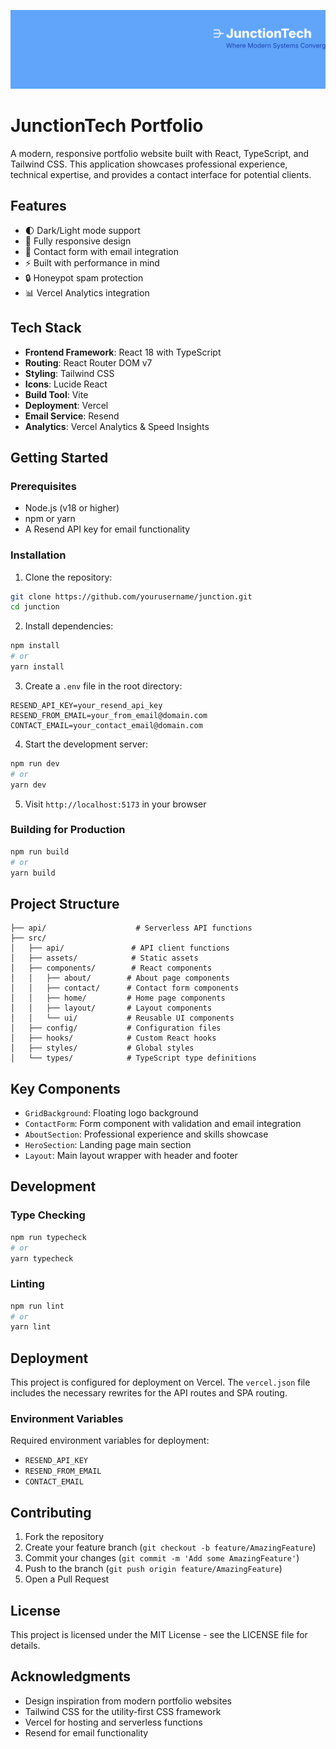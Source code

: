 ![JunctionTech Banner](./src/assets/linkedin-banner.svg)


# JunctionTech Portfolio

A modern, responsive portfolio website built with React, TypeScript, and Tailwind CSS. This application showcases professional experience, technical expertise, and provides a contact interface for potential clients.

## Features

- 🌓 Dark/Light mode support
- 📱 Fully responsive design
- 📧 Contact form with email integration
- ⚡ Built with performance in mind
- 🔒 Honeypot spam protection
- 📊 Vercel Analytics integration

## Tech Stack

- **Frontend Framework**: React 18 with TypeScript
- **Routing**: React Router DOM v7
- **Styling**: Tailwind CSS
- **Icons**: Lucide React
- **Build Tool**: Vite
- **Deployment**: Vercel
- **Email Service**: Resend
- **Analytics**: Vercel Analytics & Speed Insights

## Getting Started

### Prerequisites

- Node.js (v18 or higher)
- npm or yarn
- A Resend API key for email functionality

### Installation

1. Clone the repository:

```bash
git clone https://github.com/yourusername/junction.git
cd junction
```

2. Install dependencies:

```bash
npm install
# or
yarn install
```

3. Create a `.env` file in the root directory:

```env
RESEND_API_KEY=your_resend_api_key
RESEND_FROM_EMAIL=your_from_email@domain.com
CONTACT_EMAIL=your_contact_email@domain.com
```

4. Start the development server:

```bash
npm run dev
# or
yarn dev
```

5. Visit `http://localhost:5173` in your browser

### Building for Production

```bash
npm run build
# or
yarn build
```

## Project Structure

```
├── api/                    # Serverless API functions
├── src/
│   ├── api/               # API client functions
│   ├── assets/            # Static assets
│   ├── components/        # React components
│   │   ├── about/        # About page components
│   │   ├── contact/      # Contact form components
│   │   ├── home/         # Home page components
│   │   ├── layout/       # Layout components
│   │   └── ui/           # Reusable UI components
│   ├── config/           # Configuration files
│   ├── hooks/            # Custom React hooks
│   ├── styles/           # Global styles
│   └── types/            # TypeScript type definitions
```

## Key Components

- `GridBackground`: Floating logo background
- `ContactForm`: Form component with validation and email integration
- `AboutSection`: Professional experience and skills showcase
- `HeroSection`: Landing page main section
- `Layout`: Main layout wrapper with header and footer

## Development

### Type Checking

```bash
npm run typecheck
# or
yarn typecheck
```

### Linting

```bash
npm run lint
# or
yarn lint
```

## Deployment

This project is configured for deployment on Vercel. The `vercel.json` file includes the necessary rewrites for the API routes and SPA routing.

### Environment Variables

Required environment variables for deployment:

- `RESEND_API_KEY`
- `RESEND_FROM_EMAIL`
- `CONTACT_EMAIL`

## Contributing

1. Fork the repository
2. Create your feature branch (`git checkout -b feature/AmazingFeature`)
3. Commit your changes (`git commit -m 'Add some AmazingFeature'`)
4. Push to the branch (`git push origin feature/AmazingFeature`)
5. Open a Pull Request

## License

This project is licensed under the MIT License - see the LICENSE file for details.

## Acknowledgments

- Design inspiration from modern portfolio websites
- Tailwind CSS for the utility-first CSS framework
- Vercel for hosting and serverless functions
- Resend for email functionality
